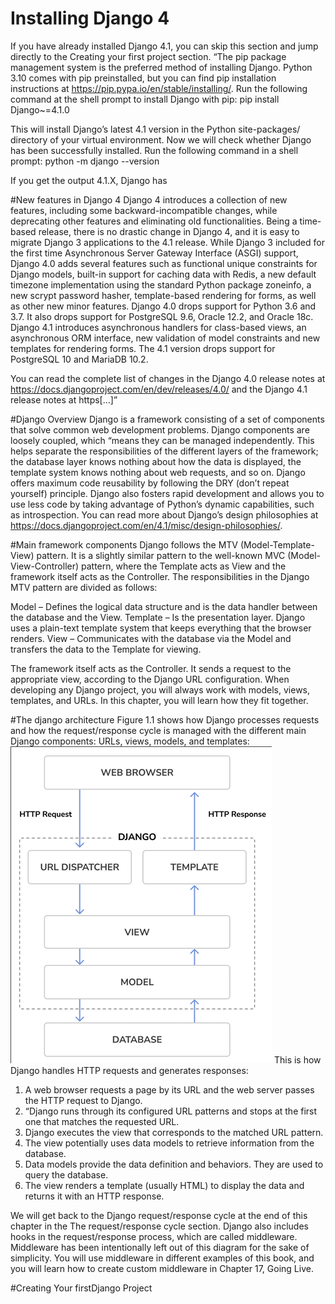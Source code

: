 # Installing Django 4
If you have already installed Django 4.1, you can skip this section and jump directly to the Creating your first project section.
“The pip package management system is the preferred method of installing Django. Python 3.10 comes with pip preinstalled, but you can find pip installation instructions at https://pip.pypa.io/en/stable/installing/.
Run the following command at the shell prompt to install Django with pip:
pip install Django~=4.1.0

This will install Django’s latest 4.1 version in the Python site-packages/ directory of your virtual environment.
Now we will check whether Django has been successfully installed. Run the following command in a shell prompt:
python -m django --version

If you get the output 4.1.X, Django has

#New features in Django 4
Django 4 introduces a collection of new features, including some backward-incompatible changes, while deprecating other features and eliminating old functionalities. Being a time-based release, 
there is no drastic change in Django 4, and it is easy to migrate Django 3 applications to the 4.1 release. 
While Django 3 included for the first time Asynchronous Server Gateway Interface (ASGI) support, 
Django 4.0 adds several features such as functional unique constraints for Django models, 
built-in support for caching data with Redis, a new default timezone implementation using the standard Python package zoneinfo, 
a new scrypt password hasher, template-based rendering for forms, as well as other new minor features. 
Django 4.0 drops support for Python 3.6 and 3.7. It also drops support for PostgreSQL 9.6, Oracle 12.2, and Oracle 18c. 
Django 4.1 introduces asynchronous handlers for class-based views, an asynchronous ORM interface, 
new validation of model constraints and new templates for rendering forms. 
The 4.1 version drops support for PostgreSQL 10 and MariaDB 10.2.

You can read the complete list of changes in the Django 4.0 release notes at https://docs.djangoproject.com/en/dev/releases/4.0/ and the Django 4.1 release notes at https[…]”

#Django Overview
Django is a framework consisting of a set of components that solve common web development problems. 
Django components are loosely coupled, which “means they can be managed independently. 
This helps separate the responsibilities of the different layers of the framework; 
the database layer knows nothing about how the data is displayed, 
the template system knows nothing about web requests, and so on.
Django offers maximum code reusability by following the DRY (don’t repeat yourself) principle. 
Django also fosters rapid development and allows you to use less code by taking advantage of Python’s dynamic capabilities, 
such as introspection.
You can read more about Django’s design philosophies at https://docs.djangoproject.com/en/4.1/misc/design-philosophies/.

#Main framework components
Django follows the MTV (Model-Template-View) pattern. It is a slightly similar pattern to the well-known MVC (Model-View-Controller) pattern, where the Template acts as View and the framework itself acts as the Controller.
The responsibilities in the Django MTV pattern are divided as follows:

Model – Defines the logical data structure and is the data handler between the database and the View.
Template – Is the presentation layer. Django uses a plain-text template system that keeps everything that the browser renders.
View – Communicates with the database via the Model and transfers the data to the Template for viewing.

The framework itself acts as the Controller. It sends a request to the appropriate view, according to the Django URL configuration.
When developing any Django project, you will always work with models, views, templates, and URLs. In this chapter, you will learn how they fit together.

#The django architecture
Figure 1.1 shows how Django processes requests and how the request/response cycle is managed with the different main Django components: URLs, views, models, and templates:
![alt text](image.png)
This is how Django handles HTTP requests and generates responses:

1. A web browser requests a page by its URL and the web server passes the HTTP request to Django.
2. “Django runs through its configured URL patterns and stops at the first one that matches the requested URL.
3. Django executes the view that corresponds to the matched URL pattern.
4. The view potentially uses data models to retrieve information from the database.
5. Data models provide the data definition and behaviors. They are used to query the database.
6. The view renders a template (usually HTML) to display the data and returns it with an HTTP response.

We will get back to the Django request/response cycle at the end of this chapter in the The request/response cycle section.
Django also includes hooks in the request/response process, which are called middleware. Middleware has been intentionally left out of this diagram for the sake of simplicity. You will use middleware in different examples of this book, and you will learn how to create custom middleware in Chapter 17, Going Live.

#Creating Your firstDjango Project



